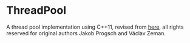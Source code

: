 # ThreadPool
A thread pool implementation using C++11, revised from [here](https://github.com/progschj/ThreadPool]), all rights reserved for original authors Jakob Progsch and Václav Zeman.
